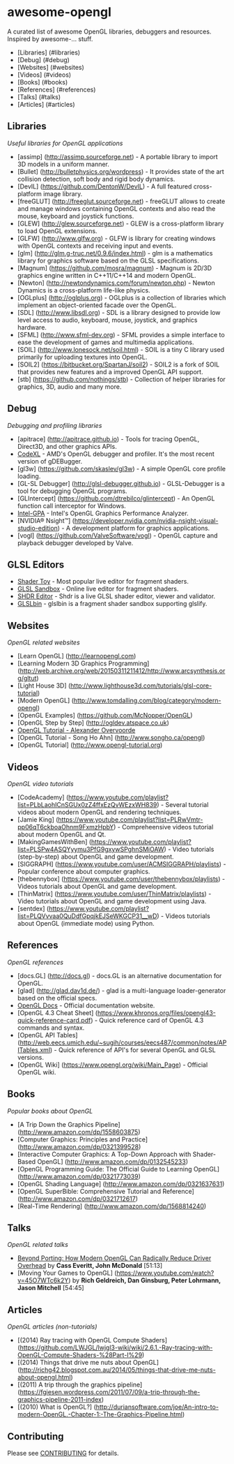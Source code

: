 # awesome-opengl
A curated list of awesome OpenGL libraries, debuggers and resources. Inspired by awesome-... stuff.

* [Libraries] (#libraries)
* [Debug] (#debug)
* [Websites] (#websites)
* [Videos] (#videos)
* [Books] (#books)
* [References] (#references)
* [Talks] (#talks)
* [Articles] (#articles)

## Libraries

*Useful libraries for OpenGL applications*

* [assimp] (http://assimp.sourceforge.net) - A portable library to import 3D models in a uniform manner.
* [Bullet] (http://bulletphysics.org/wordpress) - It provides state of the art collision detection, soft body and rigid body dynamics.
* [DevIL] (https://github.com/DentonW/DevIL) - A full featured cross-platform image library.
* [freeGLUT] (http://freeglut.sourceforge.net) - freeGLUT allows to create and manage windows containing OpenGL contexts and also read the mouse, keyboard and joystick functions.
* [GLEW] (http://glew.sourceforge.net) - GLEW is a cross-platform library to load OpenGL extensions.
* [GLFW] (http://www.glfw.org) - GLFW is library for creating windows with OpenGL contexts and receiving input and events.
* [glm] (http://glm.g-truc.net/0.9.6/index.html) - glm is a mathematics library for graphics software based on the GLSL specifications.
* [Magnum] (https://github.com/mosra/magnum) - Magnum is 2D/3D graphics engine written in C++11/C++14 and modern OpenGL.
* [Newton] (http://newtondynamics.com/forum/newton.php) - Newton Dynamics is a cross-platform life-like physics.
* [OGLplus] (http://oglplus.org) - OGLplus is a collection of libraries which implement an object-oriented facade over the OpenGL.
* [SDL] (http://www.libsdl.org) - SDL is a library designed to provide low level access to audio, keyboard, mouse, joystick, and graphics hardware.
* [SFML] (http://www.sfml-dev.org) - SFML provides a simple interface to ease the development of games and multimedia applications.
* [SOIL] (http://www.lonesock.net/soil.html) - SOIL is a tiny C library used primarily for uploading textures into OpenGL.
* [SOIL2] (https://bitbucket.org/SpartanJ/soil2) - SOIL2 is a fork of SOIL that provides new features and a improved OpenGL API support.
* [stb] (https://github.com/nothings/stb) - Collection of helper libraries for graphics, 3D, audio and many more.

## Debug

*Debugging and profiling libraries*

* [apitrace] (http://apitrace.github.io) - Tools for tracing OpenGL, Direct3D, and other graphics APIs.
* [CodeXL](http://developer.amd.com/tools-and-sdks/opencl-zone/codexl/) - AMD's OpenGL debugger and profiler. It's the most recent version of gDEBugger.
* [gl3w] (https://github.com/skaslev/gl3w) - A simple OpenGL core profile loading.
* [GL-SL Debugger] (http://glsl-debugger.github.io) - GLSL-Debugger is a tool for debugging OpenGL programs.
* [GLIntercept] (https://github.com/dtrebilco/glintercept) - An OpenGL function call interceptor for Windows.
* [Intel-GPA](https://software.intel.com/en-us/gpa) - Intel's OpenGL Graphics Performance Analyzer.
* [NVIDIA® Nsight™] (https://developer.nvidia.com/nvidia-nsight-visual-studio-edition) - A development platform for graphics applications.
* [vogl] (https://github.com/ValveSoftware/vogl) - OpenGL capture and playback debugger developed by Valve.

## GLSL Editors

* [Shader Toy](https://www.shadertoy.com) - Most popular live editor for fragment shaders.
* [GLSL Sandbox](http://glslsandbox.com) - Online live editor for fragment shaders.
* [SHDR Editor](http://shdr.bkcore.com) - Shdr is a live GLSL shader editor, viewer and validator.
* [GLSLbin](http://glslb.in) - glslbin is a fragment shader sandbox supporting glslify.

## Websites

*OpenGL related websites*

* [Learn OpenGL] (http://learnopengl.com)
* [Learning Modern 3D Graphics Programming] (http://web.archive.org/web/20150311211412/http://www.arcsynthesis.org/gltut)
* [Light House 3D] (http://www.lighthouse3d.com/tutorials/glsl-core-tutorial)
* [Modern OpenGL] (http://www.tomdalling.com/blog/category/modern-opengl)
* [OpenGL Examples] (https://github.com/McNopper/OpenGL)
* [OpenGL Step by Step] (http://ogldev.atspace.co.uk)
* [OpenGL Tutorial - Alexander Overvoorde](https://open.gl)
* [OpenGL Tutorial - Song Ho Ahn] (http://www.songho.ca/opengl)
* [OpenGL Tutorial] (http://www.opengl-tutorial.org)

## Videos

*OpenGL video tutorials*

* [CodeAcademy] (https://www.youtube.com/playlist?list=PLbLaohICnSGUx0zZ4ffxEzQvWEzxWH839) - Several tutorial videos about modern OpenGL and rendering techniques.
* [Jamie King] (https://www.youtube.com/playlist?list=PLRwVmtr-pp06qT6ckboaOhnm9FxmzHpbY) - Compreheensive videos tutorial about modern OpenGL and Qt.
* [MakingGamesWithBen] (https://www.youtube.com/playlist?list=PLSPw4ASQYyymu3PfG9gxywSPghnSMiOAW) - Video tutorials (step-by-step) about OpenGL and game development.
* [SIGGRAPH] (https://www.youtube.com/user/ACMSIGGRAPH/playlists) - Popular conference about computer graphics.
* [thebennybox] (https://www.youtube.com/user/thebennybox/playlists) - Videos tutorials about OpenGL and game development.
* [ThinMatrix] (https://www.youtube.com/user/ThinMatrix/playlists) - Video tutorials about OpenGL and game development using Java.
* [sentdex] (https://www.youtube.com/playlist?list=PLQVvvaa0QuDdfGpqjkEJSeWKGCP31__wD) - Videos tutorials about OpenGL (immediate mode) using Python.

## References

*OpenGL references*

* [docs.GL] (http://docs.gl) - docs.GL is an alternative documentation for OpenGL.
* [glad] (http://glad.dav1d.de/) - glad is a multi-language loader-generator based on the official specs.
* [OpenGL Docs](https://www.opengl.org/sdk/docs) - Official documentation website.
* [OpenGL 4.3 Cheat Sheet] (https://www.khronos.org/files/opengl43-quick-reference-card.pdf) - Quick reference card of OpenGL 4.3 commands and syntax.
* [OpenGL API Tables] (http://web.eecs.umich.edu/~sugih/courses/eecs487/common/notes/APITables.xml) - Quick reference of API's for several OpenGL and GLSL versions.
* [OpenGL Wiki] (https://www.opengl.org/wiki/Main_Page) - Official OpenGL wiki.


## Books

*Popular books about OpenGL*

* [A Trip Down the Graphics Pipeline] (http://www.amazon.com/dp/1558603875)
* [Computer Graphics: Principles and Practice] (http://www.amazon.com/dp/0321399528)
* [Interactive Computer Graphics: A Top-Down Approach with Shader-Based OpenGL] (http://www.amazon.com/dp/0132545233)
* [OpenGL Programming Guide: The Official Guide to Learning OpenGL] (http://www.amazon.com/dp/0321773039)
* [OpenGL Shading Language] (http://www.amazon.com/dp/0321637631)
* [OpenGL SuperBible: Comprehensive Tutorial and Reference] (http://www.amazon.com/dp/0321712617)
* [Real-Time Rendering] (http://www.amazon.com/dp/1568814240)

## Talks

*OpenGL related talks*

* [Beyond Porting: How Modern OpenGL Can Radically Reduce Driver Overhead](https://www.youtube.com/watch?v=-bCeNzgiJ8I) by **Cass Everitt, John McDonald** [51:13]
* [Moving Your Games to OpenGL] (https://www.youtube.com/watch?v=45O7WTc6k2Y) by **Rich Geldreich, Dan Ginsburg, Peter Lohrmann, Jason Mitchell** [54:45]

## Articles

*OpenGL articles (non-tutorials)*

* [(2014) Ray tracing with OpenGL Compute Shaders] (https://github.com/LWJGL/lwjgl3-wiki/wiki/2.6.1.-Ray-tracing-with-OpenGL-Compute-Shaders-%28Part-I%29)
* [(2014) Things that drive me nuts about OpenGL] (http://richg42.blogspot.com.au/2014/05/things-that-drive-me-nuts-about-opengl.html)
* [(2011) A trip through the graphics pipeline] (https://fgiesen.wordpress.com/2011/07/09/a-trip-through-the-graphics-pipeline-2011-index)
* [(2010) What is OpenGL?] (http://duriansoftware.com/joe/An-intro-to-modern-OpenGL.-Chapter-1:-The-Graphics-Pipeline.html)

## Contributing
Please see [CONTRIBUTING](https://github.com/eug/awesome-opengl/blob/master/CONTRIBUTING.md) for details.
